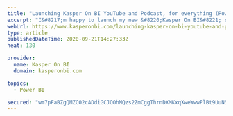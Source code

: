 ```yaml
---
title: "Launching Kasper On BI YouTube and Podcast, for everything (Power) BI and Analytics"
excerpt: "I&#8217;m happy to launch my new &#8220;Kasper On BI&#8221; show. At Kasper On BI we will talk about everything Business Intelligence and its ecosystem. From...The post Launching Kasper On BI YouTube and Podcast, for everything (Power) BI and Analytics appeared first on Kasper On BI. "
webUrl: https://www.kasperonbi.com/launching-kasper-on-bi-youtube-and-podcast-for-everything-power-bi-and-analytics/
type: article
publishedDateTime: 2020-09-21T14:27:33Z
heat: 130

provider:
  name: Kasper On BI
  domain: kasperonbi.com

topics:
  - Power BI

secured: "wm7pFaBZgQMZC02cADdiGCJOOhMQzs2ZmCggThrnDXMKxqXweWwwPlBt9UuN5/mW+iDpdqtlw15kDeH0dEGqHD6GL2M96OoJjM0XN3FvGScsdPlwcVtqh+4l7+omvpfHiUJPue0cAfrgPOj9UtpO8kpZqMu6w6KnqxAh9W4pMlWklpEsEifI3Ck/XEQWzyfNvsFzbJh3Z2Q+8GCTFLdqnLWBjZM11NTsCXtOrsJBVVWtSm3GBLmTz5K0RUBHw8QidtMvqWXNnyA0STptMbL8z0vVa3Tqa1E6W7WiKs8osBaZ9sR/SPXcL3DD0zfswcURL24dFGWGBg7B+fmsU3bfnHOk91Ikoj1A7zz/0iTEOok=;NBZPhIqNiSGfxOWwA6GXmA=="
---
```


